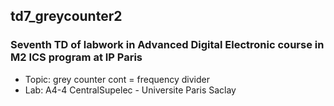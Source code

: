 ## td7_greycounter2

### Seventh TD of labwork in Advanced Digital Electronic course in M2 ICS program at IP Paris
- Topic: grey counter cont = frequency divider 
- Lab: A4-4 CentralSupelec - Universite Paris Saclay
